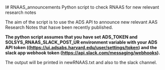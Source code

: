 l# RNAAS_announcements
Python script to check RNAAS for new relevant research notes

The aim of the script is to use the ADS API to announce new relevant AAS Research Notes that hasve been recently published. 

**The python script assumes that you have set ADS_TOKEN and SOLSYS_RNAAS_SLACK_POST_UR environment variable with your ADS API token ((https://ui.adsabs.harvard.edu/user/settings/token) and the slack app webhook token (https://api.slack.com/messaging/webhooks).**

The output will be printed in newRNAAS.txt and also to the slack channel. 
